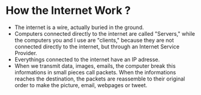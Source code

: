 # How the Internet Work ?

- The internet is a wire, actually buried in the ground.
- Computers connected directly to the internet are called "Servers," while the computers you and I use are "clients," because they are not connected directly to the internet, but through an Internet Service Provider.
- Everythings connected to the internet have an IP adresse. 
- When we transmit data, images, emails, the computer break this informations in small pieces call packets.
When the informations reaches the destination, the packets are reassemble to their original order to make the picture, email, webpages or tweet.
